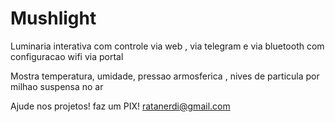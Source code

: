 # Mushlight
Luminaria interativa com controle via web , via telegram e via bluetooth com configuracao wifi via portal

Mostra temperatura, umidade, pressao armosferica , nives de particula por milhao suspensa no ar

Ajude nos projetos! faz um PIX!
ratanerdi@gmail.com
